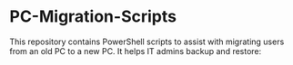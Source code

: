 # PC-Migration-Scripts
This repository contains PowerShell scripts to assist with migrating users from an old PC to a new PC. It helps IT admins backup and restore:
